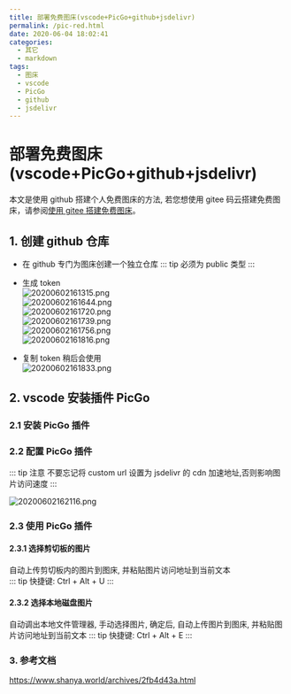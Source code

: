 ```yaml
---
title: 部署免费图床(vscode+PicGo+github+jsdelivr)
permalink: /pic-red.html
date: 2020-06-04 18:02:41
categories:
  - 其它
  - markdown
tags:
  - 图床
  - vscode
  - PicGo
  - github
  - jsdelivr
---
```


# 部署免费图床(vscode+PicGo+github+jsdelivr)

本文是使用 github 搭建个人免费图床的方法, 若您想使用 gitee 码云搭建免费图床，请参阅[使用 gitee 搭建免费图床](/pic-red-gitee.html)。

## 1. 创建 github 仓库

- 在 github 专门为图床创建一个独立仓库
  ::: tip
  必须为 public 类型
  :::

- 生成 token  
  ![20200602161315.png](https://cdn.jsdelivr.net/gh/wangshibiaoFlytiger/blog_picBed1/images/20200602161315.png)  
  ![20200602161644.png](https://cdn.jsdelivr.net/gh/wangshibiaoFlytiger/blog_picBed1/images/20200602161644.png)  
  ![20200602161720.png](https://cdn.jsdelivr.net/gh/wangshibiaoFlytiger/blog_picBed1/images/20200602161720.png)  
  ![20200602161739.png](https://cdn.jsdelivr.net/gh/wangshibiaoFlytiger/blog_picBed1/images/20200602161739.png)  
  ![20200602161756.png](https://cdn.jsdelivr.net/gh/wangshibiaoFlytiger/blog_picBed1/images/20200602161756.png)  
  ![20200602161816.png](https://cdn.jsdelivr.net/gh/wangshibiaoFlytiger/blog_picBed1/images/20200602161816.png)

- 复制 token
  稍后会使用  
  ![20200602161833.png](https://cdn.jsdelivr.net/gh/wangshibiaoFlytiger/blog_picBed1/images/20200602161833.png)

## 2. vscode 安装插件 PicGo

### 2.1 安装 PicGo 插件

### 2.2 配置 PicGo 插件

::: tip 注意
不要忘记将 custom url 设置为 jsdelivr 的 cdn 加速地址,否则影响图片访问速度
:::

![20200602162116.png](https://cdn.jsdelivr.net/gh/wangshibiaoFlytiger/blog_picBed1/images/20200602162116.png)

### 2.3 使用 PicGo 插件

#### 2.3.1 选择剪切板的图片

自动上传剪切板内的图片到图床, 并粘贴图片访问地址到当前文本  
::: tip
快捷键: Ctrl + Alt + U
:::

#### 2.3.2 选择本地磁盘图片

自动调出本地文件管理器, 手动选择图片, 确定后, 自动上传图片到图床, 并粘贴图片访问地址到当前文本
::: tip
快捷键: Ctrl + Alt + E
:::

### 3. 参考文档

https://www.shanya.world/archives/2fb4d43a.html
